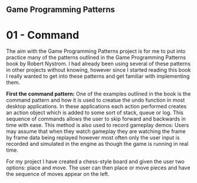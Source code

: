 ## Game Programming Patterns
# 01 - Command

The aim with the Game Programming Patterns project is for me to put into practice many of the patterns outlined in the Game Programming Patterns book by Robert Nystrom. I had already been using several of these patterns in other projects without knowing, however since I started reading this book I really wanted to get into these patterns and get familiar with implementing them.

**First the command pattern:** One of the examples outlined in the book is the command pattern and how it is used to creatue the undo function in most desktop applications. In these applications each action performed creates an action object which is added to some sort of stack, queue or log. This sequence of commands allows the user to skip forward and backwards in time with ease. This method is also used to record gameplay demos: Users may assume that when they watch gameplay they are watching the frame by frame data being replayed however most often only the user input is recorded and simulated in the engine as though the game is running in real time. 

For my project I have created a chess-style board and given the user two options: place and move. The user can then place or move pieces and have the sequence of moves appear on the left. 

